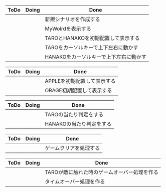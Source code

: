 | ToDo | Doing | Done |
| ---- | ---- | ---- |
|  |  | 新規シナリオを作成する |
|  |  | MyWolrdを表示する |
|  |  | TAROとHANAKOを初期配置して表示する  |
|  |  | TAROをカーソルキーで上下左右に動かす |
|  |  | HANAKOをカーソルキーで上下左右に動かす |


| ToDo | Doing | Done |
| ---- | ---- | ---- |
|  |  | APPLEを初期配置して表示する |
|  |  | ORAGE初期配置して表示する |

| ToDo | Doing | Done |
| ---- | ---- | ---- |
|  |  | TAROの当たり判定をする |
|  |  | HANAKOの当たり判定をする |

| ToDo | Doing | Done |
| ---- | ---- | ---- |
|  |  | ゲームクリアを処理する |

| ToDo | Doing | Done |
| ---- | ---- | ---- |
|  |  | TAROが敵に触れた時のゲームオーバー処理を作る |
|  |  | タイムオーバー処理を作る |